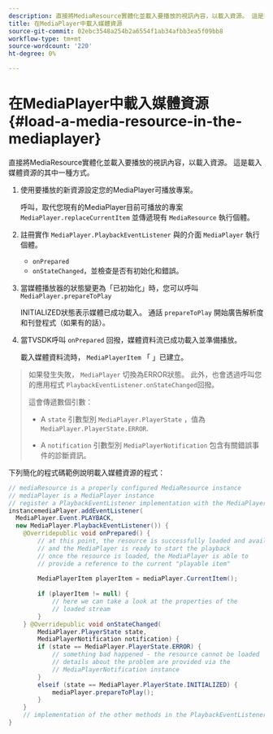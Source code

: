 ```yaml
---
description: 直接將MediaResource實體化並載入要播放的視訊內容，以載入資源。 這是載入媒體資源的其中一種方式。
title: 在MediaPlayer中載入媒體資源
source-git-commit: 02ebc3548a254b2a6554f1ab34afbb3ea5f09bb8
workflow-type: tm+mt
source-wordcount: '220'
ht-degree: 0%

---
```


# 在MediaPlayer中載入媒體資源 {#load-a-media-resource-in-the-mediaplayer}

直接將MediaResource實體化並載入要播放的視訊內容，以載入資源。 這是載入媒體資源的其中一種方式。

1. 使用要播放的新資源設定您的MediaPlayer可播放專案。

   呼叫，取代您現有的MediaPlayer目前可播放的專案 `MediaPlayer.replaceCurrentItem` 並傳遞現有 `MediaResource` 執行個體。

1. 註冊實作 `MediaPlayer.PlaybackEventListener` 與的介面 `MediaPlayer` 執行個體。

   * `onPrepared`
   * `onStateChanged`，並檢查是否有初始化和錯誤。

1. 當媒體播放器的狀態變更為「已初始化」時，您可以呼叫 `MediaPlayer.prepareToPlay`

   INITIALIZED狀態表示媒體已成功載入。 通話 `prepareToPlay` 開始廣告解析度和刊登程式（如果有的話）。

1. 當TVSDK呼叫 `onPrepared` 回撥，媒體資料流已成功載入並準備播放。

   載入媒體資料流時， `MediaPlayerItem` 「 」已建立。

>如果發生失敗， `MediaPlayer` 切換為ERROR狀態。 此外，也會透過呼叫您的應用程式 `PlaybackEventListener.onStateChanged`回撥。
>
>這會傳遞數個引數：
>* A `state` 引數型別 `MediaPlayer.PlayerState` ，值為 `MediaPlayer.PlayerState.ERROR`.
>
>* A `notification` 引數型別 `MediaPlayerNotification` 包含有關錯誤事件的診斷資訊。

下列簡化的程式碼範例說明載入媒體資源的程式：

```java
// mediaResource is a properly configured MediaResource instance 
// mediaPlayer is a MediaPlayer instance 
// register a PlaybackEventListener implementation with the MediaPlayer  
instancemediaPlayer.addEventListener( 
  MediaPlayer.Event.PLAYBACK, 
  new MediaPlayer.PlaybackEventListener()) { 
    @Overridepublic void onPrepared() { 
        // at this point, the resource is successfully loaded and available 
        // and the MediaPlayer is ready to start the playback 
        // once the resource is loaded, the MediaPlayer is able to 
        // provide a reference to the current "playable item" 
 
        MediaPlayerItem playerItem = mediaPlayer.CurrentItem(); 
 
        if (playerItem != null) {     
            // here we can take a look at the properties of the     
            // loaded stream 
        } 
    } @Overridepublic void onStateChanged( 
        MediaPlayer.PlayerState state,  
        MediaPlayerNotification notification) { 
        if (state == MediaPlayer.PlayerState.ERROR) { 
            // something bad happened - the resource cannot be loaded    
            // details about the problem are provided via the  
            // MediaPlayerNotification instance 
        }  
        elseif (state == MediaPlayer.PlayerState.INITIALIZED) {     
            mediaPlayer.prepareToPlay(); 
        } 
    } 
    // implementation of the other methods in the PlaybackEventListener interface... 
} 
```
